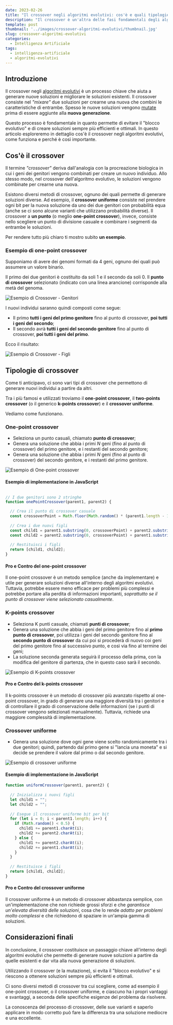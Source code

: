 ```yaml
---
date: 2023-02-26
title: "Il crossover negli algoritmi evolutivi: cos'è e quali tipologie esistono"
description: "Il crossover è un'altra delle fasi fondamentali degli algoritmi evolutivi. Scopri come funziona, quali tipologie esistono e quale può fare al caso tuo."
template: post
thumbnail: '../images/crossover-algoritmi-evolutivi/thumbnail.jpg'
slug: crossover-algoritmi-evolutivi
categories:
  - Intelligenza Artificiale
tags:
  - intelligenza-artificiale
  - algoritmi-evolutivi
---
```


## Introduzione

Il crossover negli [algoritmi evolutivi](/articoli/introduzione-algoritmi-evolutivi) è un processo chiave che aiuta a generare nuove soluzioni e migliorare le soluzioni esistenti. Il crossover consiste nel *"mixare"* due soluzioni per crearne una nuova che combini le caratteristiche di entrambe.
Spesso le nuove soluzioni vengono [mutate](/articoli/mutazione-algoritmi-evolutivi) prima di essere aggiunte alla **nuova generazione**.

Questo processo è fondamentale in quanto permette di evitare il "blocco evolutivo" e di creare soluzioni sempre più efficienti e ottimali. In questo articolo esploreremo in dettaglio cos'è il crossover negli algoritmi evolutivi, come funziona e perché è così importante.

## Cos'è il crossover

Il termine *"crossover"* deriva dall'analogia con la procreazione biologica in cui i geni dei genitori vengono combinati per creare un nuovo individuo. Allo stesso modo, nel crossover dell'algoritmo evolutivo, le soluzioni vengono combinate per crearne una nuova.

Esistono diversi metodi di crossover, ognuno dei quali permette di generare soluzioni diverse. Ad esempio, il **crossover uniforme** consiste nel prendere ogni bit per la nuova soluzione da uno dei due genitori con probabilità equa (anche se ci sono alcune varianti che utilizzano probabilità diverse). Il crossover a **un punto** (o meglio **one-point crossover**), invece,  consiste nello scegliere un punto di divisione casuale e combinare i segmenti da entrambe le soluzioni.

Per rendere tutto più chiaro ti mostro subito **un esempio**.

### Esempio di one-point crossover

Supponiamo di avere dei genomi formati da 4 geni, ognuno
dei quali può assumere un valore binario.

Il primo dei due genitori è costituito da soli 1 e il secondo da soli 0.
Il **punto di crossover** selezionato (indicato con una linea arancione) corrisponde alla metà del genoma.

![Esempio di Crossover - Genitori](../images/crossover-algoritmi-evolutivi/crossover-1.png "Crossover - Genitori e punto di crossover")

I nuovi individui saranno quindi composti come segue:

- Il primo **tutti i geni del primo genitore** fino al punto di crossover, **poi tutti i geni del secondo**;
- Il secondo avrà **tutti i geni del secondo genitore** fino al punto di crossover, **poi tutti i geni del primo**.

Ecco il risultato:

![Esempio di Crossover - Figli](../images/crossover-algoritmi-evolutivi/crossover-2.png "Crossover - Nuovi individui")

## Tipologie di crossover

Come ti anticipavo, ci sono vari tipi di crossover che permettono di generare nuovi individui a partire da altri.

Tra i più famosi e utilizzati troviamo il **one-point crossover**, il **two-points crossover** (o il generico **k-points crossover**) e il **crossover uniforme**.

Vediamo come funzionano.

### One-point crossover

- Seleziona un punto casuali, chiamato **punto di crossover**;
- Genera una soluzione che abbia i primi *N* geni (fino al punto di crossover) del primo genitore, e i restanti del secondo genitore;
- Genera una soluzione che abbia i primi *N* geni (fino al punto di crossover) del secondo genitore, e i restanti del primo genitore.

![Esempio di One-point crossover](../images/crossover-algoritmi-evolutivi/crossover-un-punto.png "One-point crossover")

#### Esempio di implementazione in JavaScript

```javascript

// I due genitori sono 2 stringhe
function onePointCrossover(parent1, parent2) {

  // Crea il punto di crossover casuale
  const crossoverPoint = Math.floor(Math.random() * (parent1.length - 1)) + 1;
  
  // Crea i due nuovi figli
  const child1 = parent1.substring(0, crossoverPoint) + parent2.substring(crossoverPoint);
  const child2 = parent2.substring(0, crossoverPoint) + parent1.substring(crossoverPoint);
  
  // Restituisci i figli
  return [child1, child2];
}

```

#### Pro e Contro del one-point crossover

Il one-point crossover è un metodo semplice (anche da implementare) e utile per generare soluzioni diverse all'interno degli algoritmi evolutivi. Tuttavia, potrebbe essere meno efficace per problemi più complessi e potrebbe portare alla perdita di informazioni importanti, *soprattutto se il punto di crossover viene selezionato casualmente*.

### K-points crossover

- Seleziona K punti casuale, chiamati **punti di crossover**;
- Genera una soluzione che abbia i geni del primo genitore fino al **primo punto di crossover**, poi utilizza i geni del secondo genitore fino al **secondo punto di crossover** da cui poi si procederà di nuovo coi geni del primo genitore fino al successivo punto, e così via fino al termine dei geni;
- La soluzione seconda generata seguirà il processo della prima, con la modifica del genitore di partenza, che in questo caso sarà il secondo.

![Esempio di K-points crossover](../images/crossover-algoritmi-evolutivi/crossover-k-punti.png "K-points crossover")

#### Pro e Contro del k-points crossover

Il k-points crossover è un metodo di crossover più avanzato rispetto al one-point crossover, in grado di generare una maggiore diversità tra i genitori e di controllare il grado di conservazione delle informazioni (se i punti di crossover vengono selezionati manualmente). Tuttavia, richiede una maggiore complessità di implementazione.

### Crossover uniforme

- Genera una soluzione dove ogni gene viene scelto randomicamente tra i due genitori; quindi, partendo dal primo gene si "lancia una moneta" e si decide se prendere il valore dal primo o dal secondo genitore.

![Esempio di crossover uniforme](../images/crossover-algoritmi-evolutivi/crossover-uniforme.png "Uniform crossover")

#### Esempio di implementazione in JavaScript

```javascript
function uniformCrossover(parent1, parent2) {
  
  // Inizializza i nuovi figli
  let child1 = "";
  let child2 = "";
  
  // Esegue il crossover uniforme bit per bit
  for (let i = 0; i < parent1.length; i++) {
    if (Math.random() < 0.5) {
      child1 += parent1.charAt(i);
      child2 += parent2.charAt(i);
    } else {
      child1 += parent2.charAt(i);
      child2 += parent1.charAt(i);
    }
  }
  
  // Restituisce i figli
  return [child1, child2];
}
```

#### Pro e Contro del crossover uniforme

Il crossover uniforme è un metodo di crossover abbastanza semplice, con un'implementazione che non richiede grossi sforzi e che *garantisce un'elevata diversità delle soluzioni*, cosa che lo rende *adatto per problemi molto complessi* e che richiedono di spaziare in un'ampia gamma di soluzioni.

## Considerazioni finali

In conclusione, il crossover costituisce un passaggio chiave all'interno degli algoritmi evolutivi che permette di generare nuove soluzioni a partire da quelle esistenti e dar vita alla nuova generazione di soluzioni.

Utilizzando il crossover (e la mutazione), si evita il "blocco evolutivo" e si riescono a ottenere soluzioni sempre più efficienti e ottimali.

Ci sono diversi metodi di crossover tra cui scegliere, come ad esempio il one-point crossover, o il crossover uniforme, e ciascuno ha i propri vantaggi e svantaggi, a seconda delle specifiche esigenze del problema da risolvere.

La conoscenza del processo di crossover, delle sue varianti e saperlo applicare in modo corretto può fare la differenza tra una soluzione mediocre e una eccellente.
